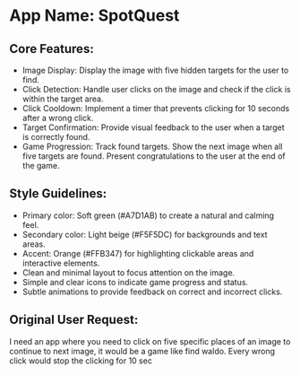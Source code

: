 # **App Name**: SpotQuest

## Core Features:

- Image Display: Display the image with five hidden targets for the user to find.
- Click Detection: Handle user clicks on the image and check if the click is within the target area.
- Click Cooldown: Implement a timer that prevents clicking for 10 seconds after a wrong click.
- Target Confirmation: Provide visual feedback to the user when a target is correctly found.
- Game Progression: Track found targets. Show the next image when all five targets are found. Present congratulations to the user at the end of the game.

## Style Guidelines:

- Primary color: Soft green (#A7D1AB) to create a natural and calming feel.
- Secondary color: Light beige (#F5F5DC) for backgrounds and text areas.
- Accent: Orange (#FFB347) for highlighting clickable areas and interactive elements.
- Clean and minimal layout to focus attention on the image.
- Simple and clear icons to indicate game progress and status.
- Subtle animations to provide feedback on correct and incorrect clicks.

## Original User Request:
I need an app where you need to click on five specific places of an image to continue to next image, it would be a game like find waldo. Every wrong click would stop the clicking for 10 sec
  